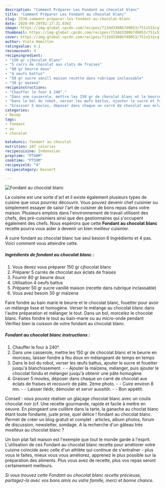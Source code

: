 ```yaml
---
description: "Comment Préparer Les Fondant au chocolat blanc"
title: "Comment Préparer Les Fondant au chocolat blanc"
slug: 2530-comment-preparer-les-fondant-au-chocolat-blanc
date: 2020-09-29T02:17:31.036Z
image: https://img-global.cpcdn.com/recipes/713dd3380b7d9053/751x532cq70/fondant-au-chocolat-blanc-photo-principale-de-la-recette.jpg
thumbnail: https://img-global.cpcdn.com/recipes/713dd3380b7d9053/751x532cq70/fondant-au-chocolat-blanc-photo-principale-de-la-recette.jpg
cover: https://img-global.cpcdn.com/recipes/713dd3380b7d9053/751x532cq70/fondant-au-chocolat-blanc-photo-principale-de-la-recette.jpg
author: Viola Hamilton
ratingvalue: 4.1
reviewcount: 4
recipeingredient:
- "150 gr cjhocolat blanc"
- "5 carrs de chocolat aux clats de fraises"
- "80 gr beurre doux"
- "4 oeufs battus"
- "50 gr sucre vanill maison recette dans rubrique inclassable"
- "30 gr mazena"
recipeinstructions:
- "Chauffer le four à 240°."
- "Dans une casserole, mettre les 150 gr de chocolat blanc et le beurre en morceau, laisser fondre à feu doux en mélangeant de temps en temps"
- "Dans le bol du robot, verser les œufs battus, ajouter le sucre et fouetter jusqu&#39;à blanchissement.  Ajouter la maïzena, mélanger, puis ajouter le chocolat fondu et mélanger jusqu&#39;à obtenir une pâte homogène."
- "Graisser 5 moules, déposer dans chaque un carré de chocolat aux éclats de fraises et recouvrir de pâte. 2ème photo.  Cuire environ 8 mn.  Laisser tiédir, démouler et servir aussitôt.  Bon appétit."
categories:
- Resep
tags:
- fondant
- au
- chocolat

katakunci: fondant au chocolat 
nutrition: 107 calories
recipecuisine: Indonesian
preptime: "PT40M"
cooktime: "PT59M"
recipeyield: "4"
recipecategory: Dessert

---
```



![Fondant au chocolat blanc](https://img-global.cpcdn.com/recipes/713dd3380b7d9053/751x532cq70/fondant-au-chocolat-blanc-photo-principale-de-la-recette.jpg)

La cuisine est une sorte d'art et il existe également plusieurs types de cuisine que vous pourriez découvrir. Vous pouvez devenir chef cuisinier ou simplement essayer de saisir l'art de cuisiner de bons repas dans votre maison. Plusieurs emplois dans l'environnement de travail utilisent des chefs, des pré-cuisiniers ainsi que des gestionnaires qui s'occupent également des chefs. Nous espérons que cette <strong> Fondant au chocolat blanc </strong> recette pourra vous aider à devenir un bien meilleur cuisinier.

<!--inarticleads1-->

À cuire fondant au chocolat blanc tue seul besion 6 Ingrédients et 4 pas. Voici comment vous atteindre cette.

##### Ingrédients de fondant au chocolat blanc :

1. Vous devez vous préparer 150 gr cjhocolat blanc
1. Préparer 5 carrés de chocolat aux éclats de fraises
1. Fournir 80 gr beurre doux
1. Utilisation 4 oeufs battus
1. Préparer 50 gr sucre vanillé maison (recette dans rubrique inclassable)
1. Vous avez besoin 30 gr maïzena


Faire fondre au bain marie le beurre et le chocolat blanc, fouetter pour avoir un mélange lisse et homogène. Verser le mélange au chocolat blanc dans l&#39;autre préparation et mélanger le tout. Dans un bol, morcelez le chocolat blanc. Faites fondre le tout au bain-marie ou au micro-onde pendant Vérifiez bien la cuisson de votre fondant au chocolat blanc. 

<!--inarticleads2-->

##### Fondant au chocolat blanc instructions :

1. Chauffer le four à 240°.
1. Dans une casserole, mettre les 150 gr de chocolat blanc et le beurre en morceau, laisser fondre à feu doux en mélangeant de temps en temps
1. Dans le bol du robot, verser les œufs battus, ajouter le sucre et fouetter jusqu&#39;à blanchissement. -  - Ajouter la maïzena, mélanger, puis ajouter le chocolat fondu et mélanger jusqu&#39;à obtenir une pâte homogène.
1. Graisser 5 moules, déposer dans chaque un carré de chocolat aux éclats de fraises et recouvrir de pâte. 2ème photo. -  - Cuire environ 8 mn. -  - Laisser tiédir, démouler et servir aussitôt. -  - Bon appétit.


Conseil : vous pouvez réaliser un glaçage chocolat blanc avec un coulis chocolat noir (cf. Une recette gourmande, rapide et facile à mettre en oeuvre. En plongeant une cuillère dans la tarte, la ganache au choclat blanc étant toute fondante, juste prise, quel délice ! fondant au chocolat blanc. Permet de créer un blog gratuit et complet : articles, album photos, forum de discussion, newsletter, sondage. A la recherche d&#39;un gâteau très moelleux au chocolat blanc ? 

<!--inarticleads1-->

<p>
Un bon plat fait maison est l'exemple que tout le monde garde à l'esprit. L'utilisation de ces Fondant au chocolat blanc recette pour améliorer votre cuisine coïncide avec celle d'un athlète qui continue de s'entraîner - plus vous le faites, mieux vous vous améliorez, apprenez le plus possible sur la préparation des aliments. Plus vous avez de recette, plus vos repas seront certainement meilleurs.
</p>

<p>
<i>Si vous trouvez cette Fondant au chocolat blanc recette précieuse, partagez-la avec vos bons amis ou votre famille, merci et bonne chance.</i>
</p>
